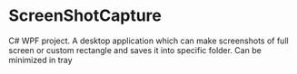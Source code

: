 ScreenShotCapture
=================

C# WPF project. A desktop application which can make screenshots of full screen or custom rectangle and saves it into specific folder. Can be minimized in tray 
